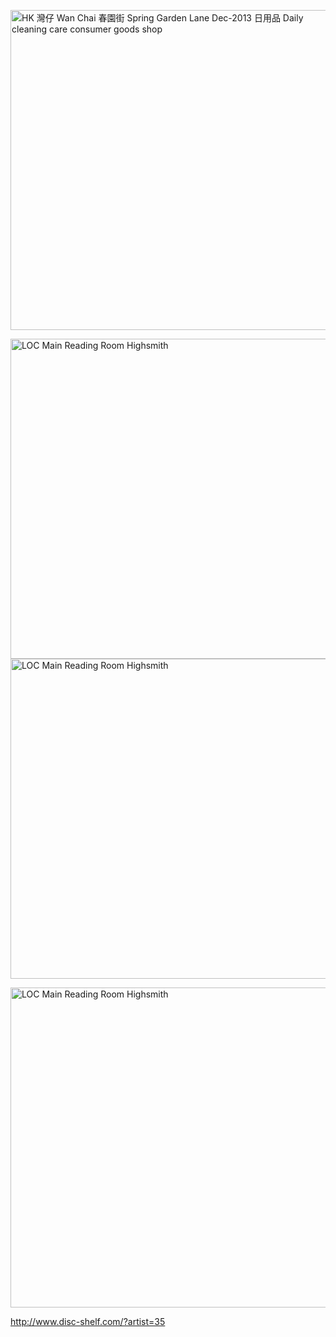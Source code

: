 <a title="By Shmingkamsle (Own work)
[CC BY-SA 3.0 (http://creativecommons.org/licenses/by-sa/3.0)], via Wikimedia
Commons"
href="https://commons.wikimedia.org/wiki/File%3AHK_%E7%81%A3%E4%BB%94_Wan_Chai_%E6%98%A5%E5%9C%92%E8%A1%97_Spring_Garden_Lane_Dec-2013_%E6%97%A5%E7%94%A8%E5%93%81_Daily_cleaning_care_consumer_goods_shop.JPG"><img
width="512" alt="HK 灣仔 Wan Chai 春園街 Spring Garden Lane Dec-2013 日用品
Daily cleaning care consumer goods shop"
src="//upload.wikimedia.org/wikipedia/commons/thumb/8/85/HK_%E7%81%A3%E4%BB%94_Wan_Chai_%E6%98%A5%E5%9C%92%E8%A1%97_Spring_Garden_Lane_Dec-2013_%E6%97%A5%E7%94%A8%E5%93%81_Daily_cleaning_care_consumer_goods_shop.JPG/512px-HK_%E7%81%A3%E4%BB%94_Wan_Chai_%E6%98%A5%E5%9C%92%E8%A1%97_Spring_Garden_Lane_Dec-2013_%E6%97%A5%E7%94%A8%E5%93%81_Daily_cleaning_care_consumer_goods_shop.JPG"/></a>

<a title="Carol M. Highsmith [Public domain or Public domain], via Wikimedia
Commons"
href="https://commons.wikimedia.org/wiki/File%3ALOC_Main_Reading_Room_Highsmith.jpg"><img
width="512" alt="LOC Main Reading Room Highsmith"
src="//upload.wikimedia.org/wikipedia/commons/thumb/a/a8/LOC_Main_Reading_Room_Highsmith.jpg/512px-LOC_Main_Reading_Room_Highsmith.jpg"/></a>
<a title="Carol M. Highsmith [Public domain or Public domain], via Wikimedia
Commons"
href="https://commons.wikimedia.org/wiki/File%3ALOC_Main_Reading_Room_Highsmith.jpg"><img
width="512" alt="LOC Main Reading Room Highsmith"
src="//upload.wikimedia.org/wikipedia/commons/thumb/a/a8/LOC_Main_Reading_Room_Highsmith.jpg/512px-LOC_Main_Reading_Room_Highsmith.jpg"/></a>

<a title="Carol M. Highsmith [Public domain or Public domain], via Wikimedia
Commons"
href="https://commons.wikimedia.org/wiki/File%3ALOC_Main_Reading_Room_Highsmith.jpg"><img
width="512" alt="LOC Main Reading Room Highsmith"
src="//upload.wikimedia.org/wikipedia/commons/thumb/a/a8/LOC_Main_Reading_Room_Highsmith.jpg/512px-LOC_Main_Reading_Room_Highsmith.jpg"/></a>

http://www.disc-shelf.com/?artist=35
